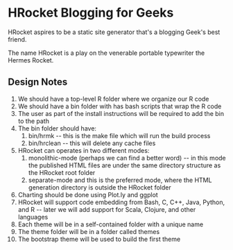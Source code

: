 # HRocket Blogging for Geeks
HRocket aspires to be a static site generator that's a blogging Geek's best friend.

The name HRocket is a play on the venerable portable typewriter the Hermes Rocket.

## Design Notes
1. We should have a top-level R folder where we organize our R code
1. We should have a bin folder with has bash scripts that wrap the R code
1. The user as part of the install instructions will be required to add the bin to the path
1.  The bin folder should have:
    1. bin/hrmk -- this is the make file which will run the build process
    1. bin/hrclean -- this will delete any cache files
1. HRocket can operates in two different modes:
    1. monolithic-mode (perhaps we can find a better word) -- in this mode the published HTML files are under the same directory structure as the HRocket root folder
    1. separate-mode and this is the preferred mode, where the HTML generation directory is outside the HRocket folder 
1. Charting should be done using Plot.ly and ggplot
1. HRocket will support code embedding from Bash, C, C++, Java, Python, and R -- later we will add support for Scala, Clojure, and other languages
1. Each theme will be in a self-contained folder with a unique name
1. The theme folder will be in a folder called themes
1. The bootstrap theme will be used to build the first theme

